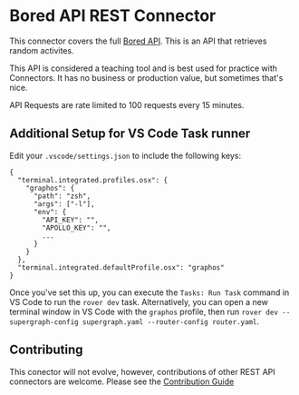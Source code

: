 # Bored API REST Connector

This connector covers the full [Bored API](https://bored-api.appbrewery.com/).  This is an API that retrieves random activites. 

This API is considered a teaching tool and is best used for practice with Connectors. It has no business or production value, but sometimes that's nice.

API Requests are rate limited to 100 requests every 15 minutes.

## Additional Setup for VS Code Task runner

Edit your `.vscode/settings.json` to include the following keys:

```
{
  "terminal.integrated.profiles.osx": {
    "graphos": {
      "path": "zsh",
      "args": ["-l"],
      "env": {
        "API_KEY": "",
        "APOLLO_KEY": "",
        ...
      }
    }
  },
  "terminal.integrated.defaultProfile.osx": "graphos"
}
```

Once you've set this up, you can execute the `Tasks: Run Task` command in VS Code to run the `rover dev` task.
Alternatively, you can open a new terminal window in VS Code with the `graphos` profile, then run `rover dev --supergraph-config supergraph.yaml --router-config router.yaml`.

## Contributing

This conector will not evolve, however, contributions of other REST API connectors are welcome. Please see the [Contribution Guide](https://github.com/apollographql/connectors-community/tree/main?tab=readme-ov-file#contributing-a-connector-to-the-community)

